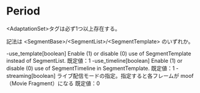 # Period

\<AdaptationSet\>タグは必ず1つ以上存在する。

記法は \<SegmentBase\>/\<SegmentList>/\<SegmentTemplate> のいずれか。

-use_template[boolean]
Enable (1) or disable (0) use of SegmentTemplate instead of SegmentList.
既定値：1
-use_timeline[boolean]
Enable (1) or disable (0) use of SegmentTimeline in SegmentTemplate.
既定値：1
-streaming[boolean]
ライブ配信モードの指定。指定すると各フレームが moof（Movie Fragment）になる
既定値：0